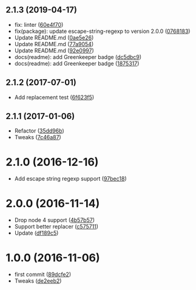 <a name="2.1.3"></a>
## 2.1.3 (2019-04-17)

* fix: linter ([60e4f70](https://github.com/kikobeats/str-match/commit/60e4f70))
* fix(package): update escape-string-regexp to version 2.0.0 ([0768183](https://github.com/kikobeats/str-match/commit/0768183))
* Update README.md ([0ae5e26](https://github.com/kikobeats/str-match/commit/0ae5e26))
* Update README.md ([77a9054](https://github.com/kikobeats/str-match/commit/77a9054))
* Update README.md ([92e0997](https://github.com/kikobeats/str-match/commit/92e0997))
* docs(readme): add Greenkeeper badge ([dc5dbc9](https://github.com/kikobeats/str-match/commit/dc5dbc9))
* docs(readme): add Greenkeeper badge ([1875317](https://github.com/kikobeats/str-match/commit/1875317))



<a name="2.1.2"></a>
## 2.1.2 (2017-07-01)

* Add replacement test ([6f623f5](https://github.com/kikobeats/str-match/commit/6f623f5))



<a name="2.1.1"></a>
## 2.1.1 (2017-01-06)

* Refactor ([35dd96b](https://github.com/kikobeats/str-match/commit/35dd96b))
* Tweaks ([7c46a87](https://github.com/kikobeats/str-match/commit/7c46a87))



<a name="2.1.0"></a>
# 2.1.0 (2016-12-16)

* Add escape string regexp support ([97bec18](https://github.com/kikobeats/str-match/commit/97bec18))



<a name="2.0.0"></a>
# 2.0.0 (2016-11-14)

* Drop node 4 support ([4b57b57](https://github.com/kikobeats/str-match/commit/4b57b57))
* Support better replacer ([c575711](https://github.com/kikobeats/str-match/commit/c575711))
* Update ([df189c5](https://github.com/kikobeats/str-match/commit/df189c5))



<a name="1.0.0"></a>
# 1.0.0 (2016-11-06)

* first commit ([89dcfe2](https://github.com/kikobeats/str-match/commit/89dcfe2))
* Tweaks ([de2eeb2](https://github.com/kikobeats/str-match/commit/de2eeb2))



